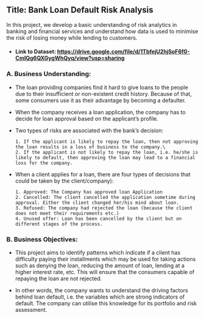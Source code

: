 ## Title: Bank Loan Default Risk Analysis

In this project, we develop a basic understanding of risk analytics in banking and financial services and understand how data is used to minimise the risk of losing money while lending to customers.

- #### Link to Dataset: https://drive.google.com/file/d/1TbfejU2hjSoF6f0-CmIQg6QXGygWhQyq/view?usp=sharing

### A. Business Understanding:
- The loan providing companies find it hard to give loans to the people due to their insufficient or non-existent credit history. Because of that, some consumers use it as their advantage by becoming a defaulter.
- When the company receives a loan application, the company has to decide for loan approval based on the applicant’s profile. 
- Two types of risks are associated with the bank’s decision:

      1. If the applicant is likely to repay the loan, then not approving the loan results in a loss of business to the company.\
      2. If the applicant is not likely to repay the loan, i.e. he/she is likely to default, then approving the loan may lead to a financial loss for the company.
- When a client applies for a loan, there are four types of decisions that could be taken by the client/company):

      1. Approved: The Company has approved loan Application
      2. Cancelled: The client cancelled the application sometime during approval. Either the client changed her/his mind about loan.
      3. Refused: The company had rejected the loan (because the client does not meet their requirements etc.)
      4. Unused offer: Loan has been cancelled by the client but on different stages of the process.

### B. Business Objectives:
- This project aims to identify patterns which indicate if a client has difficulty paying their installments which may be used for taking actions such as denying the loan, reducing the amount of loan, lending at a higher interest rate, etc. This will ensure that the consumers capable of repaying the loan are not rejected.

- In other words, the company wants to understand the driving factors behind loan default, i.e. the variables which are strong indicators of default. The company can utilise this knowledge for its portfolio and risk assessment.
